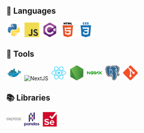 ## 📝 Languages
<div>
  <img src="https://github.com/devicons/devicon/blob/master/icons/python/python-original.svg" title="Python" alt="Python" width="40" height="40"/>&nbsp;
  <img src="https://github.com/devicons/devicon/blob/master/icons/javascript/javascript-original.svg" title="JavaScript" alt="JavaScript" width="40" height="40"/>&nbsp;
  <img src="https://github.com/devicons/devicon/blob/master/icons/csharp/csharp-original.svg" title="C#" alt="C#" width="40" height="40"/>&nbsp;
  <img src="https://github.com/devicons/devicon/blob/master/icons/html5/html5-original-wordmark.svg" title="HTML5" alt="HTML" width="40" height="40"/>&nbsp;
  <img src="https://github.com/devicons/devicon/blob/master/icons/css3/css3-plain-wordmark.svg" title="CSS3" alt="CSS" width="40" height="40"/>&nbsp;
</div>

## 🧰 Tools
<div>
  <img src="https://github.com/devicons/devicon/blob/master/icons/docker/docker-original.svg" title="Docker" alt="Docker" width="40" height="40"/>&nbsp;
  <img src="data:image/svg+xml,%3Csvg viewBox='0 0 128 128' fill='white'%3E%3Cpath d='M64 0C28.7 0 0 28.7 0 64s28.7 64 64 64 64-28.7 64-64S99.3 0 64 0zm32.7 114.4L48.4 41.8h-6.8v50.1h6.8V55.3l44.2 61.5c-8.5 4.6-18.2 7.2-28.6 7.2-33.2.1-60.1-26.8-60.1-60S30.8 3.9 64 3.9s60.1 26.9 60.1 60.1c0 21.1-10.9 39.7-27.4 50.4z'%3E%3C/path%3E%3Cpath d='M78.6 73.3l7.5 11.3V41.8h-7.5z'%3E%3C/path%3E%3C/svg%3E" title="NextJS" alt="NextJS" width="40" height="40">&nbsp;
  <img src="https://github.com/devicons/devicon/blob/master/icons/react/react-original.svg" title="React" alt="React" width="40" height="40"/>&nbsp;
  <img src="https://github.com/devicons/devicon/blob/master/icons/nodejs/nodejs-original.svg" title="NodeJS" alt="NodeJS" width="40" height="40"/>&nbsp;
  <img src="https://github.com/devicons/devicon/blob/master/icons/nginx/nginx-original.svg" title="nginx" alt="nginx" width="40" height="40"/>&nbsp;
  <img src="https://github.com/devicons/devicon/blob/master/icons/postgresql/postgresql-original.svg" title="PostgreSQL" alt="PostgreSQL" width="40" height="40"/>&nbsp;
  <img src="https://github.com/devicons/devicon/blob/master/icons/git/git-original.svg" title="Git" **alt="Git" width="40" height="40"/>
</div>

## 📚 Libraries
<div>
  <img src="https://github.com/devicons/devicon/blob/master/icons/express/express-original-wordmark.svg" title="Express.js" alt="Express.js" width="40" height="40"/>&nbsp;
  <img src="https://github.com/devicons/devicon/blob/master/icons/pandas/pandas-original-wordmark.svg" title="pandas" alt="pandas" width="40" height="40"/>&nbsp;
  <img src="https://github.com/devicons/devicon/blob/master/icons/selenium/selenium-original.svg" title="Selenium" alt="Selenium" width="40" height="40"/>&nbsp;
</div>

<!--
### :fire: My Stats :
[![Top Langs](https://github-readme-stats.vercel.app/api/top-langs/?username=t3llscode&layout=compact&theme=vision-friendly-dark)](https://github.com/anuraghazra/github-readme-stats)

**t3llscode/t3llscode** is a ✨ _special_ ✨ repository because its `README.md` (this file) appears on your GitHub profile.

Here are some ideas to get you started:

- 🔭 I’m currently working on ...
- 🌱 I’m currently learning ...
- 👯 I’m looking to collaborate on ...
- 🤔 I’m looking for help with ...
- 💬 Ask me about ...
- 📫 How to reach me: ...
- 😄 Pronouns: ...
- ⚡ Fun fact: ...
-->
